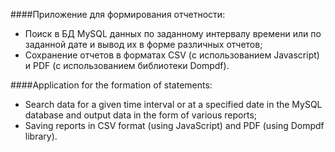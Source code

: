 ####Приложение для формирования отчетности:

* Поиск в БД MySQL данных по заданному интервалу времени или по заданной дате и вывод их в форме различных отчетов;
* Сохранение отчетов в форматах CSV (с использованием Javascript) и PDF (с использованием библиотеки Dompdf).

####Application for the formation of statements: 
* Search data for a given time interval or at a specified date in the MySQL database and output data in the form of various reports;
* Saving reports in CSV format (using JavaScript) and PDF (using Dompdf library).